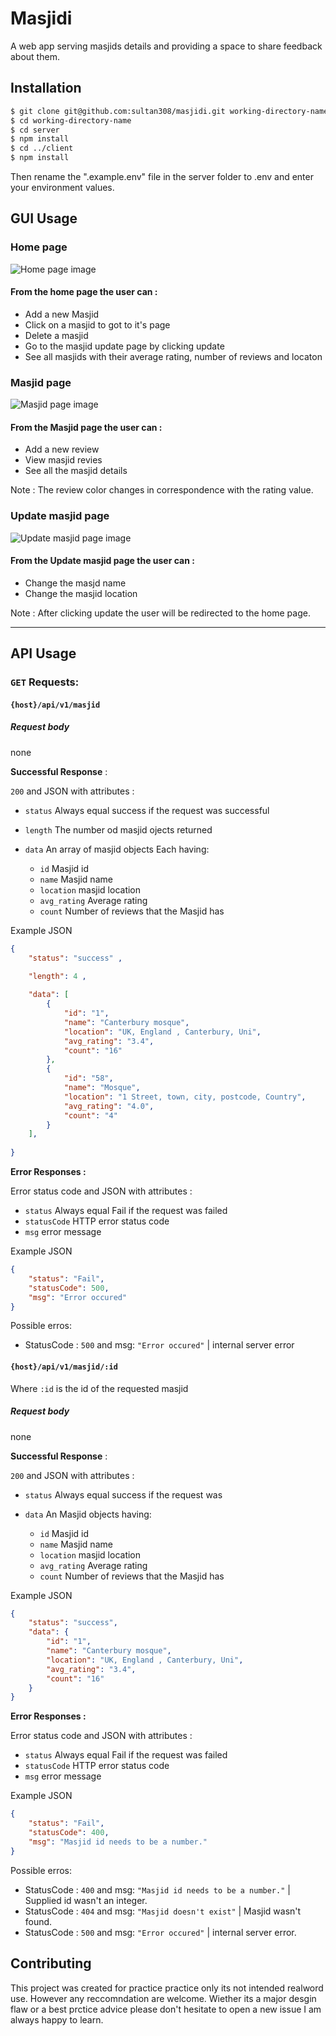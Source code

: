 # **Masjidi**

A web app serving masjids details and providing a space to share feedback about them.


## Installation
```bash
$ git clone git@github.com:sultan308/masjidi.git working-directory-name
$ cd working-directory-name
$ cd server
$ npm install
$ cd ../client
$ npm install
``` 
Then rename the ".example.env" file in the server folder to .env and enter your environment values. 
## GUI Usage
### Home page
![Home page image](https://raw.githubusercontent.com/sultan308/masjidi/main/imgs/home-page.png)
#### From the home page the user can :
* Add a new Masjid
* Click on a masjid to got to it's page
* Delete a masjid 
* Go to the masjid update page by clicking update
* See all masjids with their average rating, number of reviews and locaton

### Masjid page
![Masjid page image](https://raw.githubusercontent.com/sultan308/masjidi/main/imgs/masjid-page.png)
#### From the Masjid page the user can :
* Add a new review
* View masjid revies 
* See all the masjid details
  
Note : The review color changes in correspondence with the rating value.

### Update masjid page
![Update masjid page image](https://raw.githubusercontent.com/sultan308/masjidi/main/imgs/update-masjid-page.png)
#### From the Update masjid page the user can :
* Change the masjd name
* Change the masjid location 

Note : After clicking update the user will be redirected to the home page.

---
## API Usage

### ```GET``` Requests:

#### ```{host}/api/v1/masjid```
##### Request body
none


**Successful Response** : 

```200``` and JSON with attributes :

* ```status``` Always equal success if the request was successful
* ```length``` The number od masjid ojects returned
* ```data``` An array of masjid objects Each having:
  
  * ```id``` Masjid id
  * ```name``` Masjid name
  * ```location``` masjid location
  * ```avg_rating``` Average rating
  * ```count``` Number of reviews that the Masjid has
  
Example JSON
```json
{ 
    "status": "success" ,
    
    "length": 4 ,

    "data": [
        {
            "id": "1",
            "name": "Canterbury mosque",
            "location": "UK, England , Canterbury, Uni",
            "avg_rating": "3.4",
            "count": "16"
        },
        {
            "id": "58",
            "name": "Mosque",
            "location": "1 Street, town, city, postcode, Country",
            "avg_rating": "4.0",
            "count": "4"
        }
    ],
    
}
```

**Error Responses :**


Error status code and JSON with attributes :
* ```status``` Always equal Fail if the request was failed
* ```statusCode``` HTTP error status code
* ```msg``` error message
  
Example JSON
```json
{
    "status": "Fail",
    "statusCode": 500,
    "msg": "Error occured"
}
```
Possible erros:
* StatusCode : ```500```  and msg: ```"Error occured"``` | internal server error
 
#### ```{host}/api/v1/masjid/:id```
Where ```:id``` is the id of the requested masjid

##### Request body
none


**Successful Response** : 

```200``` and JSON with attributes :

* ```status``` Always equal success if the request was 
* ```data``` An Masjid objects  having:
  
  * ```id``` Masjid id
  * ```name``` Masjid name
  * ```location``` masjid location
  * ```avg_rating``` Average rating
  * ```count``` Number of reviews that the Masjid has
  
Example JSON
```json
{
    "status": "success",
    "data": {
        "id": "1",
        "name": "Canterbury mosque",
        "location": "UK, England , Canterbury, Uni",
        "avg_rating": "3.4",
        "count": "16"
    }
}
```

**Error Responses :** 


Error status code and JSON with attributes :
* ```status``` Always equal Fail if the request was failed
* ```statusCode``` HTTP error status code
* ```msg``` error message
  
Example JSON
```json
{
    "status": "Fail",
    "statusCode": 400,
    "msg": "Masjid id needs to be a number."
}
```
Possible erros:
* StatusCode : ```400```  and msg: ```"Masjid id needs to be a number."``` | Supplied id wasn't an integer.
* StatusCode : ```404```  and msg: ```"Masjid doesn't exist"``` | Masjid wasn't found.
* StatusCode : ```500```  and msg: ```"Error occured"``` | internal server error.




## Contributing
This project was created for practice practice only its not intended realword use. However any reccomndation are welcome. Wiether its a major desgin flaw or a best prctice advice please don't hesitate to open a new issue I am always happy to learn.